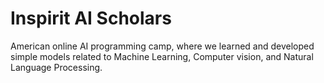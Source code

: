# Inspirit AI Scholars 

American online AI programming camp, where we learned and developed simple models related to Machine Learning, Computer vision, and Natural Language Processing.
